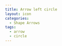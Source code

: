 ```yaml
---
title: Arrow left circle
layout: icon
categories:
  - Shape Arrows
tags:
  - arrow
  - circle
---
```

